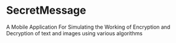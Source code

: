 # SecretMessage
A Mobile Application For Simulating the Working of Encryption and Decryption of text and images using various algorithms
